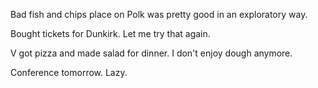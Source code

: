 Bad fish and chips place on Polk was pretty good in an exploratory way.

Bought tickets for Dunkirk. Let me try that again.

V got pizza and made salad for dinner. I don't enjoy dough anymore.

Conference tomorrow. Lazy.
